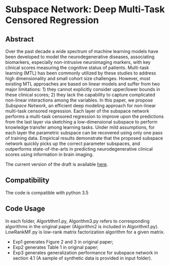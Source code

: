 # Subspace Network: Deep Multi-Task Censored Regression

## Abstract
Over the past decade a wide spectrum of machine learning models have been 
developed to model the neurodegenerative diseases, associating biomarkers, especially
non-intrusive neuroimaging markers, with key clinical scores measuring
the cognitive status of patients. Multi-task learning (MTL) has been commonly utilized by these studies to address high dimensionality and small cohort size challenges. However, most existing MTL 
approaches are based on linear models and suffer from two major limitations: 1) they cannot
explicitly consider upper/lower bounds in these clinical scores; 2) they lack the capability to capture complicated non-linear interactions among the variables. In this paper, we propose *Subspace Network*, an efficient
deep modeling approach for non-linear multi-task censored regression. Each
layer of the subspace network performs a multi-task censored regression to
improve upon the predictions from the last layer via sketching a 
low-dimensional subspace to perform knowledge transfer among learning tasks. Under mild assumptions, for each layer the parametric
subspace can be recovered using only one pass of training data. Empirical results demonstrate that the proposed subspace network quickly picks up 
the correct parameter subspaces, and outperforms state-of-the-arts in predicting 
neurodegenerative clinical scores using information in brain imaging. 

The current version of the draft is available [here](https://arxiv.org/abs/1802.06516). 

## Compatibility
The code is compatible with python 3.5

## Code Usage
In each folder, Algortithm1.py, Algorithm3.py refers to corresponding algorithms in the original paper (Algorithm2 is included in Algorithm1.py). LowRankMF.py is low-rank matrix factorization algorithm for a given matrix.

- Exp1 generates Figure 2 and 3 in original paper;
- Exp2 generates Table 1 in original paper;
- Exp3 generates generalization performance for subspace network in section 4.1 (A sample of synthetic data is provided in input folder). 





